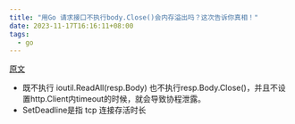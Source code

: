 ```yaml
---
title: "用Go 请求接口不执行body.Close()会内存溢出吗？这次告诉你真相！"
date: 2023-11-17T16:16:11+08:00
tags:
  - go
---
```


[原文](https://mp.weixin.qq.com/s/MwnArLI04gy-_XzbSzAzsw)

- 既不执行 ioutil.ReadAll(resp.Body) 也不执行resp.Body.Close()，并且不设置http.Client内timeout的时候，就会导致协程泄露。
- SetDeadline是指 tcp 连接存活时长

